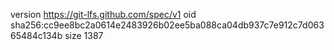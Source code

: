 version https://git-lfs.github.com/spec/v1
oid sha256:cc9ee8bc2a0614e2483926b02ee5ba088ca04db937c7e912c7d06365484c134b
size 1387
